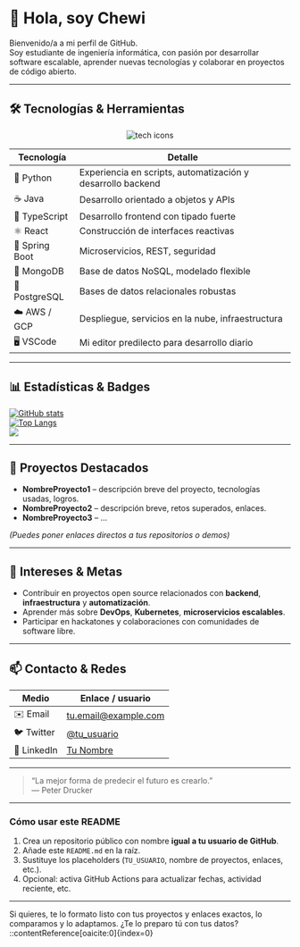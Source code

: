 # 👋 Hola, soy Chewi

Bienvenido/a a mi perfil de GitHub.  
Soy estudiante de ingeniería informática, con pasión por desarrollar software escalable, aprender nuevas tecnologías y colaborar en proyectos de código abierto.

---

## 🛠️ Tecnologías & Herramientas

<p align="center">
  <!-- usando skillicons para mostrar iconos de tecnologías -->
  <img src="https://skillicons.dev/icons?i=python,java,typescript,react,spring,aws,gcp,mongodb,postgresql,vscode&theme=dark" alt="tech icons" />
</p>

| Tecnología | Detalle |
|------------|---------|
| 🐍 Python | Experiencia en scripts, automatización y desarrollo backend |
| ☕ Java | Desarrollo orientado a objetos y APIs |
| 📘 TypeScript | Desarrollo frontend con tipado fuerte |
| ⚛️ React | Construcción de interfaces reactivas |
| 🌱 Spring Boot | Microservicios, REST, seguridad |
| 🍃 MongoDB | Base de datos NoSQL, modelado flexible |
| 🐘 PostgreSQL | Bases de datos relacionales robustas |
| ☁️ AWS / GCP | Despliegue, servicios en la nube, infraestructura |
| 🖥️ VSCode | Mi editor predilecto para desarrollo diario |

---

## 📊 Estadísticas & Badges

<!-- Badges de Shields.io u otros -->

[![GitHub stats](https://github-readme-stats.vercel.app/api?username=TU_USUARIO&show_icons=true&theme=dark)](https://github.com/TU_USUARIO)  
[![Top Langs](https://github-readme-stats.vercel.app/api/top-langs/?username=TU_USUARIO&layout=compact&theme=dark)](https://github.com/TU_USUARIO)  
![](https://komarev.com/ghpvc/?username=TU_USUARIO&color=blue) <!-- contador de visitas -->

---

## 🚀 Proyectos Destacados

- **NombreProyecto1** – descripción breve del proyecto, tecnologías usadas, logros.  
- **NombreProyecto2** – descripción breve, retos superados, enlaces.  
- **NombreProyecto3** – …

*(Puedes poner enlaces directos a tus repositorios o demos)*

---

## 🎯 Intereses & Metas

- Contribuir en proyectos open source relacionados con **backend**, **infraestructura** y **automatización**.  
- Aprender más sobre **DevOps**, **Kubernetes**, **microservicios escalables**.  
- Participar en hackatones y colaboraciones con comunidades de software libre.

---

## 📫 Contacto & Redes

| Medio | Enlace / usuario |
|-------|-------------------|
| ✉️ Email | tu.email@example.com |
| 🐦 Twitter | [@tu_usuario](https://twitter.com/tu_usuario) |
| 🔗 LinkedIn | [Tu Nombre](https://www.linkedin.com/in/tu-usuario/) |

---

> “La mejor forma de predecir el futuro es crearlo.”  
> — Peter Drucker

---

### Cómo usar este README

1. Crea un repositorio público con nombre **igual a tu usuario de GitHub**.  
2. Añade este `README.md` en la raíz.  
3. Sustituye los placeholders (`TU_USUARIO`, nombre de proyectos, enlaces, etc.).  
4. Opcional: activa GitHub Actions para actualizar fechas, actividad reciente, etc.  

---

Si quieres, te lo formato listo con tus proyectos y enlaces exactos, lo comparamos y lo adaptamos. ¿Te lo preparo tú con tus datos?
::contentReference[oaicite:0]{index=0}
